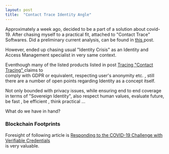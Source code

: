 ```yaml
---
layout: post
title:  "Contact Trace Identity Angle"
---
```



Approximately a week ago, decided to be a part of a solution about covid-19.
After chasing myself to a practical fit, attached to "Contact Trace" Softwares. 
Did a preliminary current analysis, can be found in  <a href="{% post_url 2020-03-28-Tracing-Contact-Tracing %}" target="_blank"> this </a>  post. 

However, ended up chasing usual "Identity Crisis" as an Identity and Access Management specialist in very same context.  


Eventhough many of the listed products listed in post 
<a href="{% post_url 2020-03-28-Tracing-Contact-Tracing %}" target="_blank"> Tracing "Contact Tracing"  </a>  claims to  
comply with GDPR or equivalent, respecting user's anonymity etc. , still there are a number of open points regarding 
Identity as a concept itself.  

Not only bounded with privacy issues, while ensuring end to end coverage in terms of 
"Sovereign Identity", also respect human values, evaluate future, be fast , be efficient , think practical ...

What do we have in hand? 


### Blockchain Footprints

Foresight of following article is [Responding to the COVID-19 Challenge with Verifiable Credentials](https://www.evernym.com/covid19-creds/)  
is very valuable.

 